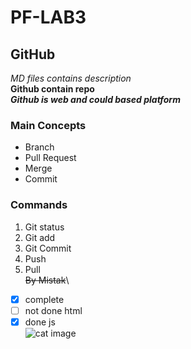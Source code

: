 # PF-LAB3
## GitHub
*MD files contains description*\
**Github contain repo**\
***Github is web and could based platform***
### Main Concepts
* Branch
* Pull Request
* Merge
* Commit
### Commands
1. Git status
2. Git add
3. Git Commit
4. Push
5. Pull\
~~By Mistak~~\
- [x] complete
- [ ] not done html
- [x] done js\
![cat image](https://i.natgeofe.com/n/548467d8-c5f1-4551-9f58-6817a8d2c45e/NationalGeographic_2572187_16x9.jpg?w=1200)
